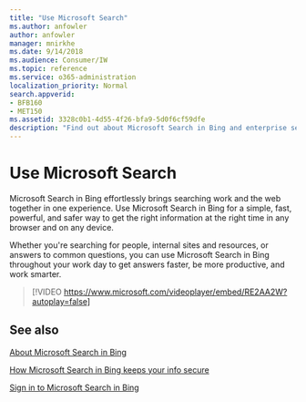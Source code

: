 ```yaml
---
title: "Use Microsoft Search"
ms.author: anfowler
author: anfowler
manager: mnirkhe
ms.date: 9/14/2018
ms.audience: Consumer/IW
ms.topic: reference
ms.service: o365-administration
localization_priority: Normal
search.appverid:
- BFB160
- MET150
ms.assetid: 3328c0b1-4d55-4f26-bfa9-5d0f6cf59dfe
description: "Find out about Microsoft Search in Bing and enterprise search available in any web browser"
---
```


# Use Microsoft Search

Microsoft Search in Bing effortlessly brings searching work and the web together in one experience. Use Microsoft Search in Bing for a simple, fast, powerful, and safer way to get the right information at the right time in any browser and on any device.
  
Whether you're searching for people, internal sites and resources, or answers to common questions, you can use Microsoft Search in Bing throughout your work day to get answers faster, be more productive, and work smarter.
  
> [!VIDEO https://www.microsoft.com/videoplayer/embed/RE2AA2W?autoplay=false]
  
## See also

[About Microsoft Search in Bing](about-microsoft-search.md)
  
[How Microsoft Search in Bing keeps your info secure](how-microsoft-search-keeps-your-info-secure.md)
  
[Sign in to Microsoft Search in Bing](sign-in.md)
  

